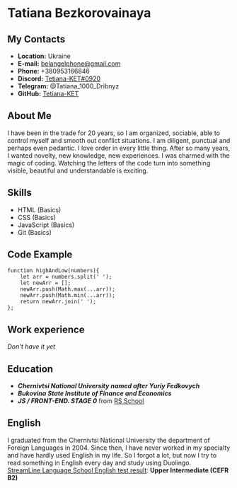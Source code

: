 # Tatiana Bezkorovainaya

## My Contacts

- **Location:** Ukraine
- **E-mail:** belangelphone@gmail.com
- **Phone:** +380953166846
- **Discord:** [Tetiana-KET#0920](https://discord.com/channels/@me)
- **Telegram:** @Tatiana_1000_Dribnyz
- **GitHub:** [Tetiana-KET](https://github.com/Tetiana-KET)

## About Me

I have been in the trade for 20 years, so I am organized, sociable, able to control myself and smooth out conflict situations. I am diligent, punctual and perhaps even pedantic. I love order in every little thing. After so many years, I wanted novelty, new knowledge, new experiences. I was charmed with the magic of coding. Watching the letters of the code turn into something visible, beautiful and understandable is exciting.

## Skills

- HTML (Basics)
- CSS (Basics)
- JavaScript (Basics)
- Git (Basics)

## Code Example

```
function highAndLow(numbers){
    let arr = numbers.split(' ');
    let newArr = [];
    newArr.push(Math.max(...arr));
    newArr.push(Math.min(...arr));
    return newArr.join(' ');
};
```

## Work experience

_Don't have it yet_

## Education

- **_Chernivtsi National University named after Yuriy Fedkovych_**
- **_Bukovina State Institute of Finance and Economics_**
- **_JS / FRONT-END. STAGE 0_** from [RS School](https://rs.school/)

## English

I graduated from the Chernivtsi National University the department of Foreign Languages ​​in 2004. Since then, I have never worked in my specialty and have hardly used English in my life. So I forgot a lot, but now I try to read something in English every day and study using Duolingo.  
[StreamLine Language School English test result](https://test.str.by/mod/quiz/review.php?attempt=214574&cmid=1181): **Upper Intermediate (CEFR B2)**
